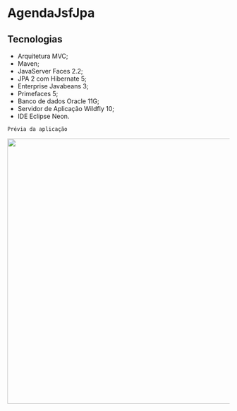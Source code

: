 # AgendaJsfJpa

## Tecnologias

* Arquitetura MVC;
* Maven;
* JavaServer Faces 2.2; 
* JPA 2 com Hibernate 5; 
* Enterprise Javabeans 3;
* Primefaces 5; 
* Banco de dados Oracle 11G;
* Servidor de Aplicação Wildfly 10; 
* IDE Eclipse Neon.

```
Prévia da aplicação
```
 [comment]: # ' 
 ![]                   (https://github.com/marcosabreu39/Agenda_JavaserverFaces2.2_JPA2_Oracle11g/blob/master/src/main/webapp/resources/images/AgendaJsfJpa.gif)'

<p align="center">
  <img width="600" src="https://github.com/marcosabreu39/Agenda_JavaserverFaces2.2_JPA2_Oracle11g/blob/master/src/main/webapp/resources/images/AgendaJsfJpa.gif">
</p>
